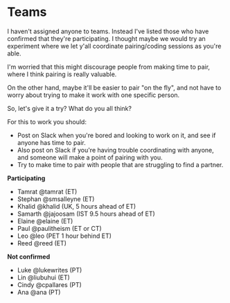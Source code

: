 # Teams

I haven't assigned anyone to teams. Instead I've listed those who have confirmed that they're participating. I thought maybe we would try an experiment where we let y'all coordinate pairing/coding sessions as you're able.

I'm worried that this might discourage people from making time to pair, where I think pairing is really valuable.

On the other hand, maybe it'll be easier to pair "on the fly", and not have to worry about trying to make it work with one specific person.

So, let's give it a try? What do you all think?

For this to work you should:

- Post on Slack when you're bored and looking to work on it, and see if anyone has time to pair.
- Also post on Slack if you're having trouble coordinating with anyone, and someone will make a point of pairing with you.
- Try to make time to pair with people that are struggling to find a partner.


**Participating**
- Tamrat @tamrat (ET)
- Stephan @smsalleyne (ET)
- Khalid @khalid (UK, 5 hours ahead of ET)
- Samarth @jajoosam (IST 9.5 hours ahead of ET)
- Elaine @elaine (ET)
- Paul @paulitheism (ET or CT)
- Leo @leo (PET 1 hour behind ET)
- Reed @reed (ET)

**Not confirmed**
- Luke @lukewrites (PT)
- Lin @liubuhui (ET)
- Cindy @cpallares (PT)
- Ana @ana (PT)